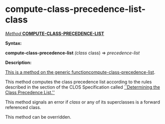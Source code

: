 compute-class-precedence-list-class
===================================

[*Method* **COMPUTE-CLASS-PRECEDENCE-LIST**]()

**Syntax:**

**compute-class-precedence-list** *(class* class) => *precedence-list*

**Description:**

[This is a method on the generic function]()[compute-class-precedence-list](compute-class-precedence-list.md).

This method computes the class precedence list according to the rules described in the section of the CLOS Specification called [``Determining the Class Precedence List.''](http://www.cs.cmu.edu/Groups/AI/html/cltl/clm/node274.md#SECTION003215000000000000000)

This method signals an error if *class* or any of its superclasses is a forward referenced class.

This method can be overridden.
